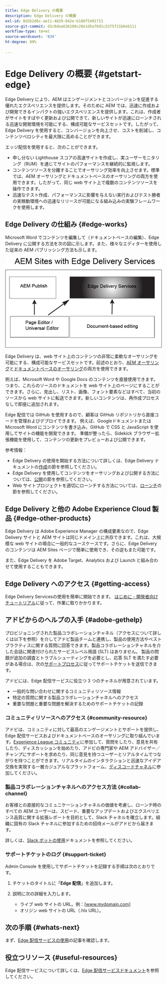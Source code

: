 ```yaml
---
title: Edge Delivery の概要
description: Edge Delivery の概要
exl-id: 8d2b2d6c-ae11-4829-842e-b186f5491713
source-git-commit: d2c0dea636280c28e1d5a76d1c5375f21b6eb111
workflow-type: tm+mt
source-wordcount: '834'
ht-degree: 89%

---
```


# Edge Delivery の概要 {#getstart-edge}

Edge Delivery により、AEM はエンゲージメントとコンバージョンを促進する優れたエクスペリエンスを提供します。そのために AEM では、迅速に作成および開発できるインパクトの強いエクスペリエンスを提供します。これは、作成者がサイトをすばやく更新および公開できて、新しいサイトが迅速にローンチされる迅速な開発環境を可能にする、構成可能なサービスセットです。したがって、Edge Delivery を使用すると、コンバージョンを向上させ、コストを削減し、コンテンツベロシティを最大限に高めることができます。

エッジ配信を使用すると、次のことができます。

* 申し分ない Lighthouse スコアの高速サイトを作成し、実ユーザーモニタリング（RUM）を通じてサイトのパフォーマンスを継続的に監視します。
* コンテンツソースを分離することでオーサリング効率を向上させます。標準では、AEM オーサリングとドキュメントベースのオーサリングの両方を使用できます。したがって、同じ web サイト上で複数のコンテンツソースを操作できます。
* 迅速なテスト作成、パフォーマンスに影響を与えない実行およびテスト勝者の実稼動環境への迅速なリリースが可能になる組み込みの実験フレームワークを使用します。

## Edge Delivery の仕組み {#edge-works}

Microsoft Word でコンテンツを編集して（ドキュメントベースの編集）、Edge Delivery に公開する方法を次の図に示します。また、様々なエディターを使用した従来の AEM パブリッシング方法も示します。

![Edge Delivery のアーキテクチャ](assets/edgedelivery.png)

Edge Delivery は、web サイト上のコンテンツの非常に柔軟なオーサリングを可能にする、構成可能なサービスセットです。前述のとおり、[AEM オーサリング](/help/sites-authoring/author.md)と[ドキュメントベースのオーサリング](https://www.hlx.live/docs/authoring)の両方を使用できます。

例えば、Microsoft Word や Google Docs のコンテンツを直接使用できます。つまり、これらのソースのドキュメントを web サイト上のページにすることができます。さらに、見出し、リスト、画像、フォント要素などはすべて、当初のソースから web サイトに転送できます。新しいコンテンツは、再作成プロセスなしで即座に追加されます。

Edge 配信では GitHub を使用するので、顧客は GitHub リポジトリから直接コードを管理およびデプロイできます。 例えば、GoogleドキュメントまたはMicrosoft Word にコンテンツを書き込み、GitHub で CSS と JavaScript を使用してサイトの機能を開発できます。 準備が整ったら、Sidekick ブラウザー拡張機能を使用して、コンテンツの更新をプレビューおよび公開できます。

参考情報：

* Edge Delivery の使用を開始する方法について詳しくは、Edge Delivery ドキュメントの[作成](https://www.hlx.live/docs/#build)の節を参照してください。
* Edge Delivery を使用してコンテンツをオーサリングおよび公開する方法については、[公開](https://www.hlx.live/docs/authoring)の節を参照してください。
* Web サイトプロジェクトを適切にローンチする方法については、[ローンチ](https://www.hlx.live/docs/#launch)の節を参照してください。

## Edge Delivery と他の Adobe Experience Cloud 製品 {#edge-other-products}

Edge Delivery は Adobe Experience Manager の構成要素なので、Edge Delivery サイトと AEM サイトは同じドメイン上に共存できます。これは、大規模な web サイトの場合に一般的なユースケースです。さらに、Edge Delivery のコンテンツは AEM Sites ページで簡単に使用でき、その逆もまた可能です。

また、Edge Delivery を Adobe Target、Analytics および Launch と組み合わせて使用することもできます。

## Edge Delivery へのアクセス {#getting-access}

Edge Delivery Servicesの使用を簡単に開始できます。 [はじめに - 開発者向けチュートリアル](https://www.hlx.live/developer/tutorial)に従って、作業に取りかかります。

## アドビからのヘルプの入手 {#adobe-gethelp}

プロビジョニングされた製品コラボレーションチャネル（アクセスについて詳しくは以下を参照）を介してアドビ製品チームと連携し、製品の使用方法やベストプラクティスに関する質問に回答できます。製品コラボレーションチャネルを介した会話に関連付けられたサービスレベル用語 (SLT) はありません。 製品の問題が追加の調査とトラブルシューティングを必要とし、応答 SLT を満たす必要がある場合は、次の[サポートプロセス](https://experienceleague.adobe.com/?lang=ja&amp;support-tab=home#support)に従ってサポートチケットを送信できます。

アドビには、Edge 配信サービスに役立つ 3 つのチャネルが用意されています。

* 一般的な問い合わせに関するコミュニティリソース情報
* 特定の質問に関する製品コラボレーションチャネルへのアクセス
* 重要な問題と重要な問題を解決するためのサポートチケットの記録

### コミュニティリソースへのアクセス {#community-resource}

アドビは、コミュニティに対して最高のエンゲージメントとサポートを提供し、Edge 配信サービスおよびドキュメントベースのオーサリングに取り組んでいます。[Experience League コミュニティ](https://adobe.ly/3Q6kTKl)に参加して、質問をしたり、意見を共有したり、ディスカッションを始めたり、アドビの専門家や AEM アドバイザー／チャンプにサポートを求めたり、同じ意見を持つユーザーとリアルタイムでつながりを持つことができます。リアルタイムのインタラクションと迅速なアイデア交換を実現する一層カジュアルなプラットフォーム、[ディスコードチャネル](https://discord.gg/aem-live)に参加してください。

### 製品コラボレーションチャネルへのアクセス方法 {#collab-channel}

お客様との直接的なコミュニケーションチャネルの価値を考慮し、ローンチ時のすべての AEM ユーザーは、スピード、重要なアップデートおよびエクスペリエンス品質に関する拡張レポートを目的として、Slack チャネルを確立します。組織に固有の Slack チャネルに参加するための招待メールがアドビから届きます。

詳しくは、[Slack ボットの使用](https://www.hlx.live/docs/slack)ドキュメントを参照してください。

### サポートチケットのログ {#support-ticket}

Admin Console を使用してサポートチケットを記録する手順は次のとおりです。

1. チケットのタイトルに「**Edge 配信**」を追加します。
2. 説明に次の詳細を入力します。

   * ライブ web サイトの URL。例：[www.mydomain.com]
   * オリジン web サイトの URL（.hlx URL）。

## 次の手順 {#whats-next}

まず、[Edge 配信サービスの使用](/help/edge/using.md)の記事を確認します。

## 役立つリソース {#useful-resources}

Edge 配信サービスについて詳しくは、[Edge 配信サービスドキュメント](https://www.hlx.live/docs/)を参照してください。
